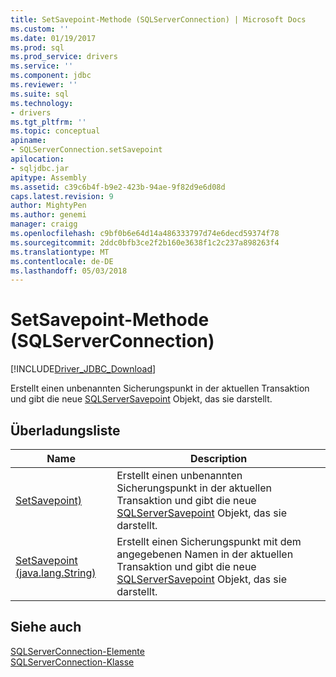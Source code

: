 ```yaml
---
title: SetSavepoint-Methode (SQLServerConnection) | Microsoft Docs
ms.custom: ''
ms.date: 01/19/2017
ms.prod: sql
ms.prod_service: drivers
ms.service: ''
ms.component: jdbc
ms.reviewer: ''
ms.suite: sql
ms.technology:
- drivers
ms.tgt_pltfrm: ''
ms.topic: conceptual
apiname:
- SQLServerConnection.setSavepoint
apilocation:
- sqljdbc.jar
apitype: Assembly
ms.assetid: c39c6b4f-b9e2-423b-94ae-9f82d9e6d08d
caps.latest.revision: 9
author: MightyPen
ms.author: genemi
manager: craigg
ms.openlocfilehash: c9bf0b6e64d14a486333797d74e6decd59374f78
ms.sourcegitcommit: 2ddc0bfb3ce2f2b160e3638f1c2c237a898263f4
ms.translationtype: MT
ms.contentlocale: de-DE
ms.lasthandoff: 05/03/2018
---
```

# <a name="setsavepoint-method-sqlserverconnection"></a>SetSavepoint-Methode (SQLServerConnection)
[!INCLUDE[Driver_JDBC_Download](../../../includes/driver_jdbc_download.md)]

  Erstellt einen unbenannten Sicherungspunkt in der aktuellen Transaktion und gibt die neue [SQLServerSavepoint](../../../connect/jdbc/reference/sqlserversavepoint-class.md) Objekt, das sie darstellt.  
  
## <a name="overload-list"></a>Überladungsliste  
  
|Name|Description|  
|----------|-----------------|  
|[SetSavepoint)](../../../connect/jdbc/reference/setsavepoint-method.md)|Erstellt einen unbenannten Sicherungspunkt in der aktuellen Transaktion und gibt die neue [SQLServerSavepoint](../../../connect/jdbc/reference/sqlserversavepoint-class.md) Objekt, das sie darstellt.|  
|[SetSavepoint (java.lang.String)](../../../connect/jdbc/reference/setsavepoint-method-java-lang-string.md)|Erstellt einen Sicherungspunkt mit dem angegebenen Namen in der aktuellen Transaktion und gibt die neue [SQLServerSavepoint](../../../connect/jdbc/reference/sqlserversavepoint-class.md) Objekt, das sie darstellt.|  
  
## <a name="see-also"></a>Siehe auch  
 [SQLServerConnection-Elemente](../../../connect/jdbc/reference/sqlserverconnection-members.md)   
 [SQLServerConnection-Klasse](../../../connect/jdbc/reference/sqlserverconnection-class.md)  
  
  
